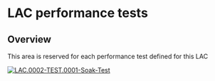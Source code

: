# LAC performance tests

## Overview
This area is reserved for each performance test defined for this LAC

[![LAC.0002-TEST.0001-Soak-Test](https://github.com/mcdigital-devplatforms/performance-testing/actions/workflows/lac.0002-test.0001-soak-test-v3.yml/badge.svg)](https://github.com/mcdigital-devplatforms/performance-testing/actions/workflows/lac.0002-test.0001-soak-test-v3.yml)
